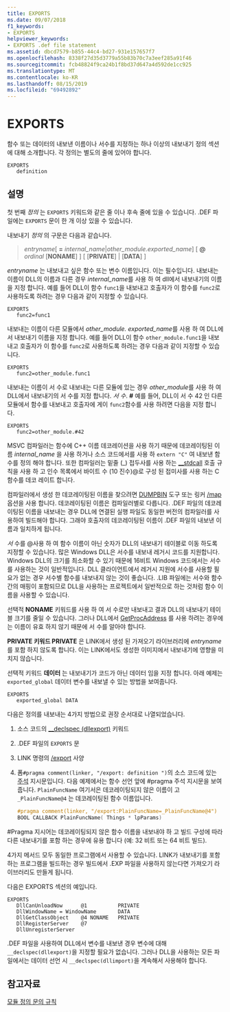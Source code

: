 ```yaml
---
title: EXPORTS
ms.date: 09/07/2018
f1_keywords:
- EXPORTS
helpviewer_keywords:
- EXPORTS .def file statement
ms.assetid: dbcd7579-b855-44c4-bd27-931e157657f7
ms.openlocfilehash: 8338f27d35d3779a55b83b70c7a3eef285a91f46
ms.sourcegitcommit: fcb48824f9ca24b1f8bd37d647a4d592de1cc925
ms.translationtype: MT
ms.contentlocale: ko-KR
ms.lasthandoff: 08/15/2019
ms.locfileid: "69492892"
---
```

# <a name="exports"></a>EXPORTS

함수 또는 데이터의 내보낸 이름이나 서수를 지정하는 하나 이상의 내보내기 정의 섹션에 대해 소개합니다. 각 정의는 별도의 줄에 있어야 합니다.

```DEF
EXPORTS
   definition
```

## <a name="remarks"></a>설명

첫 번째 *정의* 는 `EXPORTS` 키워드와 같은 줄 이나 후속 줄에 있을 수 있습니다. .DEF 파일에는 `EXPORTS` 문이 한 개 이상 있을 수 있습니다.

내보내기 *정의* 의 구문은 다음과 같습니다.

> *entryname*\[ __=__ *internal_name*|*other_module.exported_name*] \[ **\@** _ordinal_ \[**NONAME**] ] \[ \[**PRIVATE**] | \[**DATA**] ]

*entryname* 는 내보내고 싶은 함수 또는 변수 이름입니다. 이는 필수입니다. 내보내는 이름이 DLL의 이름과 다른 경우 *internal_name*를 사용 하 여 dll에서 내보내기의 이름을 지정 합니다. 예를 들어 DLL이 함수 `func1`을 내보내고 호출자가 이 함수를 `func2`로 사용하도록 하려는 경우 다음과 같이 지정할 수 있습니다.

```DEF
EXPORTS
   func2=func1
```

내보내는 이름이 다른 모듈에서 *other_module. exported_name*를 사용 하 여 DLL에서 내보내기 이름을 지정 합니다. 예를 들어 DLL이 함수 `other_module.func1`을 내보내고 호출자가 이 함수를 `func2`로 사용하도록 하려는 경우 다음과 같이 지정할 수 있습니다.

```DEF
EXPORTS
   func2=other_module.func1
```

내보내는 이름이 서 수로 내보내는 다른 모듈에 있는 경우 *other_module*를 사용 하 여 DLL에서 내보내기의 서 수를 지정 합니다. *서 수*. __#__ 예를 들어, DLL이 서 수 42 인 다른 모듈에서 함수를 내보내고 호출자에 게이 `func2`함수를 사용 하려면 다음을 지정 합니다.

```DEF
EXPORTS
   func2=other_module.#42
```

MSVC 컴파일러는 함수에 C++ 이름 데코레이션을 사용 하기 때문에 데코레이팅된 이름 *internal_name* 을 사용 하거나 소스 코드에서를 사용 하 `extern "C"` 여 내보낸 함수를 정의 해야 합니다. 또한 컴파일러는 밑줄 (\_) 접두사를 사용 하는 [__stdcall](../../cpp/stdcall.md) 호출 규칙을 사용 하 고 인수 목록에서 바이트 수 (10 진수)\@로 구성 된 접미사를 사용 하는 C 함수를 데코 레이트 합니다.

컴파일러에서 생성 한 데코레이팅된 이름을 찾으려면 [DUMPBIN](dumpbin-reference.md) 도구 또는 링커 [/map](map-generate-mapfile.md) 옵션을 사용 합니다. 데코레이팅된 이름은 컴파일러별로 다릅니다. .DEF 파일의 데코레이팅된 이름을 내보내는 경우 DLL에 연결된 실행 파일도 동일한 버전의 컴파일러를 사용하여 빌드해야 합니다. 그래야 호출자의 데코레이팅된 이름이 .DEF 파일의 내보낸 이름과 일치하게 됩니다.

*서* 수를 \@사용 하 여 함수 이름이 아닌 숫자가 DLL의 내보내기 테이블로 이동 하도록 지정할 수 있습니다. 많은 Windows DLL은 서수를 내보내 레거시 코드를 지원합니다. Windows DLL의 크기를 최소화할 수 있기 때문에 16비트 Windows 코드에서는 서수를 사용하는 것이 일반적입니다. DLL 클라이언트에서 레거시 지원에 서수를 사용할 필요가 없는 경우 서수별 함수를 내보내지 않는 것이 좋습니다. .LIB 파일에는 서수와 함수 간의 매핑이 포함되므로 DLL을 사용하는 프로젝트에서 일반적으로 하는 것처럼 함수 이름을 사용할 수 있습니다.

선택적 **NONAME** 키워드를 사용 하 여 서 수로만 내보내고 결과 DLL의 내보내기 테이블 크기를 줄일 수 있습니다. 그러나 DLL에서 [GetProcAddress](/windows/win32/api/libloaderapi/nf-libloaderapi-getprocaddress) 를 사용 하려는 경우에는 이름이 유효 하지 않기 때문에 서 수를 알아야 합니다.

**PRIVATE 키워드 PRIVATE** 은 LINK에서 생성 된 가져오기 라이브러리에 *entryname* 를 포함 하지 않도록 합니다. 이는 LINK에서도 생성한 이미지에서 내보내기에 영향을 미치지 않습니다.

선택적 키워드 **데이터** 는 내보내기가 코드가 아닌 데이터 임을 지정 합니다. 아래 예제는 `exported_global` 데이터 변수를 내보낼 수 있는 방법을 보여줍니다.

```DEF
EXPORTS
   exported_global DATA
```

다음은 정의를 내보내는 4가지 방법으로 권장 순서대로 나열되었습니다.

1. 소스 코드의 [__declspec (dllexport)](../../cpp/dllexport-dllimport.md) 키워드

1. .DEF 파일의 `EXPORTS` 문

1. LINK 명령의 [/export](export-exports-a-function.md) 사양

1. 폼`#pragma comment(linker, "/export: definition ")`의 소스 코드에 있는 [주석](../../preprocessor/comment-c-cpp.md) 지시문입니다. 다음 예제에서는 함수 선언 앞에 #pragma 주석 지시문을 보여 줍니다. `PlainFuncName` 여기서은 데코레이팅되지 않은 이름이 고 `_PlainFuncName@4` 는 데코레이팅된 함수 이름입니다.

    ```cpp
    #pragma comment(linker, "/export:PlainFuncName=_PlainFuncName@4")
    BOOL CALLBACK PlainFuncName( Things * lpParams)
    ```

#Pragma 지시어는 데코레이팅되지 않은 함수 이름을 내보내야 하 고 빌드 구성에 따라 다른 내보내기를 포함 하는 경우에 유용 합니다 (예: 32 비트 또는 64 비트 빌드).

4가지 메서드 모두 동일한 프로그램에서 사용할 수 있습니다. LINK가 내보내기를 포함하는 프로그램을 빌드하는 경우 빌드에서 .EXP 파일을 사용하지 않는다면 가져오기 라이브러리도 만들게 됩니다.

다음은 EXPORTS 섹션의 예입니다.

```DEF
EXPORTS
   DllCanUnloadNow      @1          PRIVATE
   DllWindowName = WindowName       DATA
   DllGetClassObject    @4 NONAME   PRIVATE
   DllRegisterServer    @7
   DllUnregisterServer
```

.DEF 파일을 사용하여 DLL에서 변수를 내보낸 경우 변수에 대해 `__declspec(dllexport)`을 지정할 필요가 없습니다. 그러나 DLL을 사용하는 모든 파일에서는 데이터 선언 시 `__declspec(dllimport)`을 계속해서 사용해야 합니다.

## <a name="see-also"></a>참고자료

[모듈 정의 문의 규칙](rules-for-module-definition-statements.md)
